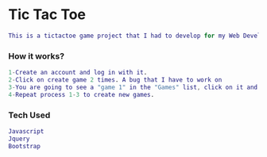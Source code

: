 # Tic Tac Toe
```m
This is a tictactoe game project that I had to develop for my Web Development Immersive class.
```

### How it works?
```m
1-Create an account and log in with it.
2-Click on create game 2 times. A bug that I have to work on
3-You are going to see a "game 1" in the "Games" list, click on it and you are goin to see the board.
4-Repeat process 1-3 to create new games.
```

### Tech Used

```m
Javascript
Jquery
Bootstrap
```

